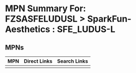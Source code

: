 



# MPN Summary For: FZSASFELUDUSL > SparkFun-Aesthetics : SFE_LUDUS-L

## MPNs
  

|MPN|Direct Links|Search Links|
| :--- | :--- | :--- |
||||
